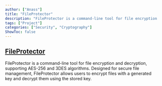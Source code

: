 ```yaml
---
author: ["Anass"]
title: "FileProtector"
description: "FileProtector is a command-line tool for file encryption and decryption, supporting AES-256 and 3DES algorithms."
tags: ["Project"]
categories: ["Security", "Cryptography"]
ShowToc: false
---
```


## [FileProtector](https://github.com/4nass/fileprotector)

FileProtector is a command-line tool for file encryption and decryption, supporting AES-256 and 3DES algorithms. Designed for secure file management, FileProtector allows users to encrypt files with a generated key and decrypt them using the stored key.
